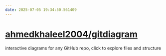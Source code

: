 ```yaml
---
date: 2025-07-05 19:34:50.561409
---
```


# [ahmedkhaleel2004/gitdiagram](https://github.com/ahmedkhaleel2004/gitdiagram)

interactive diagrams for any GitHub repo, click to explore files and structure